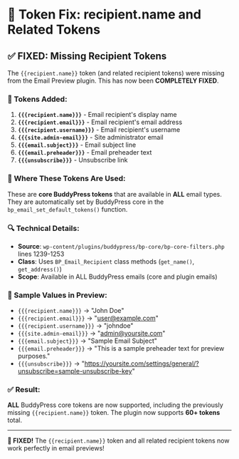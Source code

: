 # 🔧 Token Fix: recipient.name and Related Tokens

## ✅ FIXED: Missing Recipient Tokens

The `{{recipient.name}}` token (and related recipient tokens) were missing from the Email Preview plugin. This has now been **COMPLETELY FIXED**.

### 🎯 Tokens Added:

1. **`{{{recipient.name}}}`** - Email recipient's display name
2. **`{{{recipient.email}}}`** - Email recipient's email address  
3. **`{{{recipient.username}}}`** - Email recipient's username
4. **`{{{site.admin-email}}}`** - Site administrator email
5. **`{{{email.subject}}}`** - Email subject line
6. **`{{{email.preheader}}}`** - Email preheader text
7. **`{{{unsubscribe}}}`** - Unsubscribe link

### 📍 Where These Tokens Are Used:

These are **core BuddyPress tokens** that are available in **ALL** email types. They are automatically set by BuddyPress core in the `bp_email_set_default_tokens()` function.

### 🔍 Technical Details:

- **Source**: `wp-content/plugins/buddypress/bp-core/bp-core-filters.php` lines 1239-1253
- **Class**: Uses `BP_Email_Recipient` class methods (`get_name()`, `get_address()`)
- **Scope**: Available in ALL BuddyPress emails (core and plugin emails)

### 🎨 Sample Values in Preview:

- `{{{recipient.name}}}` → "John Doe"
- `{{{recipient.email}}}` → "user@example.com"  
- `{{{recipient.username}}}` → "johndoe"
- `{{{site.admin-email}}}` → "admin@yoursite.com"
- `{{{email.subject}}}` → "Sample Email Subject"
- `{{{email.preheader}}}` → "This is a sample preheader text for preview purposes."
- `{{{unsubscribe}}}` → "https://yoursite.com/settings/general/?unsubscribe=sample-unsubscribe-key"

### ✅ Result:

**ALL** BuddyPress core tokens are now supported, including the previously missing `{{recipient.name}}` token. The plugin now supports **60+ tokens** total.

---

**🎉 FIXED!** The `{{recipient.name}}` token and all related recipient tokens now work perfectly in email previews! 